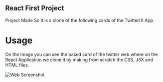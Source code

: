 ## React First Project

Project Made So it is a clone of the following cards of the Twitter/X App

# Usage
On the Image you can see the based card of the twitter web where on the React Application we clone it by making from scratch the CSS, JSX and HTML files.

![Web Screenshot](https://i.ibb.co/TKm0XcV/image-2024-02-26-204734726.png)
